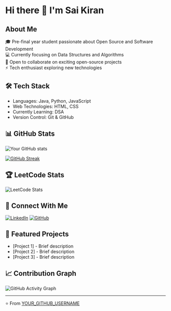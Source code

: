 # Hi there 👋 I'm Sai Kiran

## About Me
🎓 Pre-final year student passionate about Open Source and Software Development  
💻 Currently focusing on Data Structures and Algorithms  
🌱 Open to collaborate on exciting open-source projects  
⚡ Tech enthusiast exploring new technologies

## 🛠️ Tech Stack
- Languages: Java, Python, JavaScript
- Web Technologies: HTML, CSS
- Currently Learning: DSA
- Version Control: Git & GitHub

## 📊 GitHub Stats
![Your GitHub stats](https://github-readme-stats.vercel.app/api?username=YOUR_GITHUB_USERNAME&show_icons=true&theme=radical)

[![GitHub Streak](https://github-readme-streak-stats.herokuapp.com/?user=YOUR_GITHUB_USERNAME&theme=dark)](https://git.io/streak-stats)

## 🏆 LeetCode Stats
![LeetCode Stats](https://leetcard.jacoblin.cool/YOUR_LEETCODE_USERNAME?theme=dark&font=Noto%20Sans)

## 🤝 Connect With Me
[![LinkedIn](https://img.shields.io/badge/LinkedIn-0077B5?style=for-the-badge&logo=linkedin&logoColor=white)](YOUR_LINKEDIN_URL)
[![GitHub](https://img.shields.io/badge/GitHub-100000?style=for-the-badge&logo=github&logoColor=white)](YOUR_GITHUB_URL)

## 🌟 Featured Projects
- [Project 1] - Brief description
- [Project 2] - Brief description
- [Project 3] - Brief description

## 📈 Contribution Graph
![GitHub Activity Graph](https://activity-graph.herokuapp.com/graph?username=YOUR_GITHUB_USERNAME&theme=dracula)

---
⭐️ From [YOUR_GITHUB_USERNAME](https://github.com/YOUR_GITHUB_USERNAME)
